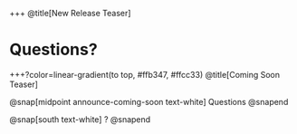 +++
@title[New Release Teaser]

# Questions?


+++?color=linear-gradient(to top, #ffb347, #ffcc33)
@title[Coming Soon Teaser]

@snap[midpoint announce-coming-soon text-white]
Questions
@snapend

@snap[south text-white]
?
@snapend
